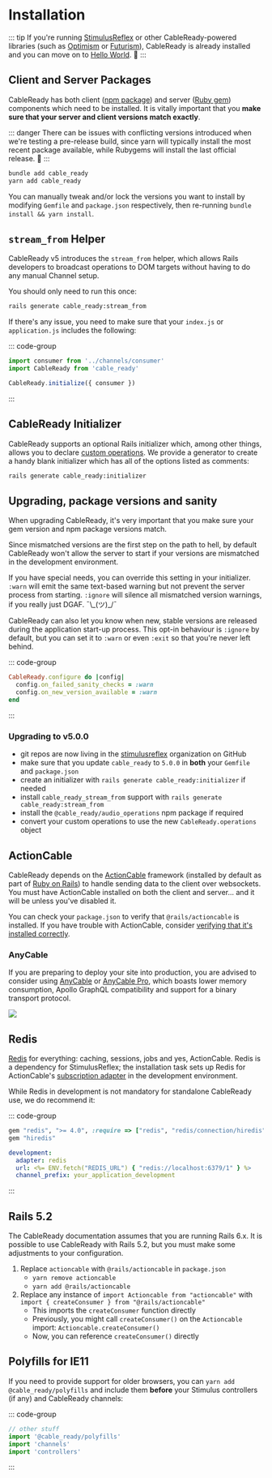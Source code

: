 # Installation

::: tip
If you're running [StimulusReflex](https://docs.stimulusreflex.com) or other CableReady-powered libraries (such as [Optimism](https://optimism.leastbad.com/) or [Futurism](https://github.com/julianrubisch/futurism)), CableReady is already installed and you can move on to [Hello World](/hello-world/hello-world). 🎉
:::

## Client and Server Packages

CableReady has both client ([npm package](https://www.npmjs.com/package/cable_ready)) and server ([Ruby gem](https://rubygems.org/gems/cable_ready)) components which need to be installed. It is vitally important that you **make sure that your server and client versions match exactly**.

::: danger
There can be issues with conflicting versions introduced when we're testing a pre-release build, since yarn will typically install the most recent package available, while Rubygems will install the last official release. 🤯
:::

```bash
bundle add cable_ready
yarn add cable_ready
```

You can manually tweak and/or lock the versions you want to install by modifying `Gemfile` and `package.json` respectively, then re-running `bundle install && yarn install`.

## `stream_from` Helper

CableReady v5 introduces the `stream_from` helper, which allows Rails developers to broadcast operations to DOM targets without having to do any manual Channel setup.

You should only need to run this once:

```bash
rails generate cable_ready:stream_from
```

If there's any issue, you need to make sure that your `index.js` or `application.js` includes the following:

::: code-group
```javascript [app/javascript/controllers/index.js]
import consumer from '../channels/consumer'
import CableReady from 'cable_ready'

CableReady.initialize({ consumer })
```
:::

## CableReady Initializer

CableReady supports an optional Rails initializer which, among other things, allows you to declare [custom operations](/guide/customization#custom-operations). We provide a generator to create a handy blank initializer which has all of the options listed as comments:

```bash
rails generate cable_ready:initializer
```

## Upgrading, package versions and sanity

When upgrading CableReady, it's very important that you make sure your gem version and npm package versions match.

Since mismatched versions are the first step on the path to hell, by default CableReady won't allow the server to start if your versions are mismatched in the development environment.

If you have special needs, you can override this setting in your initializer. `:warn` will emit the same text-based warning but not prevent the server process from starting. `:ignore` will silence all mismatched version warnings, if you really just DGAF. ¯\\_\(ツ\)\_/¯

CableReady can also let you know when new, stable versions are released during the application start-up process. This opt-in behaviour is `:ignore` by default, but you can set it to `:warn` or even `:exit` so that you're never left behind.

::: code-group
```ruby [config/initializers/cable_ready.rb]
CableReady.configure do |config|
  config.on_failed_sanity_checks = :warn
  config.on_new_version_available = :warn
end
```
:::

### Upgrading to v5.0.0

* git repos are now living in the [stimulusreflex](https://github.com/stimulusreflex) organization on GitHub
* make sure that you update `cable_ready` to `5.0.0` in **both** your `Gemfile` and `package.json`
* create an initializer with `rails generate cable_ready:initializer` if needed
* install `cable_ready_stream_from` support with `rails generate cable_ready:stream_from`
* install the `@cable_ready/audio_operations` npm package if required
* convert your custom operations to use the new `CableReady.operations` object

## ActionCable

CableReady depends on the [ActionCable](https://guides.rubyonrails.org/action_cable_overview.html) framework (installed by default as part of [Ruby on Rails](https://rubyonrails.org/)) to handle sending data to the client over websockets. You must have ActionCable installed on both the client and server... and it will be unless you've disabled it.

You can check your `package.json` to verify that `@rails/actioncable` is installed. If you have trouble with ActionCable, consider [verifying that it's installed correctly](/troubleshooting/#verify-actioncable).

### AnyCable

If you are preparing to deploy your site into production, you are advised to consider using [AnyCable](https://anycable.io) or [AnyCable Pro](https://anycable.io/#opensource), which boasts lower memory consumption, Apollo GraphQL compatibility and support for a binary transport protocol.

![](/anycable.png)

## Redis

[Redis](https://redis.io/download) for everything: caching, sessions, jobs and yes, ActionCable. Redis is a dependency for StimulusReflex; the installation task sets up Redis for ActionCable's [subscription adapter](https://guides.rubyonrails.org/action_cable_overview.html#subscription-adapter) in the development environment.

While Redis in development is not mandatory for standalone CableReady use, we do recommend it:

::: code-group
```ruby [Gemfile]
gem "redis", ">= 4.0", :require => ["redis", "redis/connection/hiredis"]
gem "hiredis"
```

```yaml [config/cable.yml]
development:
  adapter: redis
  url: <%= ENV.fetch("REDIS_URL") { "redis://localhost:6379/1" } %>
  channel_prefix: your_application_development
```
:::

## Rails 5.2

The CableReady documentation assumes that you are running Rails 6.x. It is possible to use CableReady with Rails 5.2, but you must make some adjustments to your configuration.

1. Replace `actioncable` with `@rails/actioncable` in `package.json`
   * `yarn remove actioncable`
   * `yarn add @rails/actioncable`
2. Replace any instance of `import Actioncable from "actioncable"` with `import { createConsumer } from "@rails/actioncable"`
   * This imports the `createConsumer` function directly
   * Previously, you might call `createConsumer()` on the `Actioncable` import: `Actioncable.createConsumer()`
   * Now, you can reference `createConsumer()` directly

## Polyfills for IE11

If you need to provide support for older browsers, you can `yarn add @cable_ready/polyfills` and include them **before** your Stimulus controllers (if any) and CableReady channels:

::: code-group
```javascript [app/javascript/packs/application.js]
// other stuff
import '@cable_ready/polyfills'
import 'channels'
import 'controllers'
```
:::
